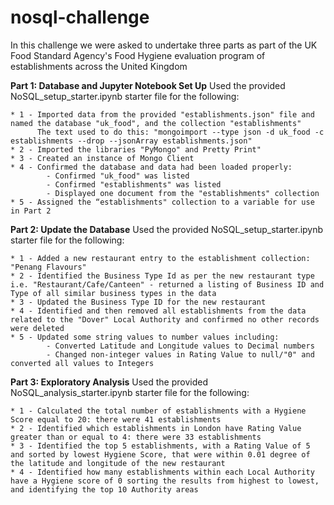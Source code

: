 # nosql-challenge

In this challenge we were asked to undertake three parts as part of the UK Food Standard Agency's Food Hygiene evaluation program of establishments across the United Kingdom

**Part 1: Database and Jupyter Notebook Set Up**
Used the provided NoSQL_setup_starter.ipynb starter file for the following:

    * 1 - Imported data from the provided "establishments.json" file and named the database "uk_food", and the collection "establishments"
          The text used to do this: "mongoimport --type json -d uk_food -c establishments --drop --jsonArray establishments.json"
    * 2 - Imported the libraries "PyMongo" and Pretty Print" 
    * 3 - Created an instance of Mongo Client
    * 4 - Confirmed the database and data had been loaded properly:
            - Confirmed "uk_food" was listed
            - Confirmed "establishments" was listed
            - Displayed one document from the "establishments" collection
    * 5 - Assigned the “establishments" collection to a variable for use in Part 2

**Part 2: Update the Database**
Used the provided NoSQL_setup_starter.ipynb starter file for the following:

    * 1 - Added a new restaurant entry to the establishment collection: "Penang Flavours"
    * 2 - Identified the Business Type Id as per the new restaurant type i.e. "Restaurant/Cafe/Canteen" - returned a listing of Business ID and Type of all similar business types in the data
    * 3 - Updated the Business Type ID for the new restaurant
    * 4 - Identified and then removed all establishments from the data related to the "Dover" Local Authority and confirmed no other records were deleted
    * 5 - Updated some string values to number values including:
            - Converted Latitude and Longitude values to Decimal numbers
            - Changed non-integer values in Rating Value to null/"0" and converted all values to Integers

**Part 3: Exploratory Analysis**
Used the provided NoSQL_analysis_starter.ipynb starter file for the following:

    * 1 - Calculated the total number of establishments with a Hygiene Score equal to 20: there were 41 establishments 
    * 2 - Identified which establishments in London have Rating Value greater than or equal to 4: there were 33 establishments 
    * 3 - Identified the top 5 establishments, with a Rating Value of 5 and sorted by lowest Hygiene Score, that were within 0.01 degree of the latitude and longitude of the new restaurant
    * 4 - Identified how many establishments within each Local Authority have a Hygiene score of 0 sorting the results from highest to lowest, and identifying the top 10 Authority areas
